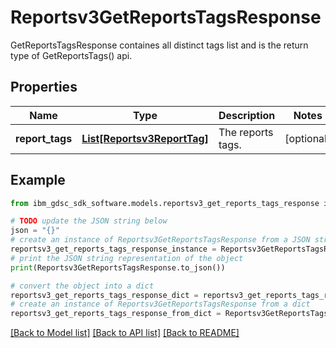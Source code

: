 # Reportsv3GetReportsTagsResponse

GetReportsTagsResponse containes all distinct tags list and is the return type of GetReportsTags() api.

## Properties

Name | Type | Description | Notes
------------ | ------------- | ------------- | -------------
**report_tags** | [**List[Reportsv3ReportTag]**](Reportsv3ReportTag.md) | The reports tags. | [optional] 

## Example

```python
from ibm_gdsc_sdk_software.models.reportsv3_get_reports_tags_response import Reportsv3GetReportsTagsResponse

# TODO update the JSON string below
json = "{}"
# create an instance of Reportsv3GetReportsTagsResponse from a JSON string
reportsv3_get_reports_tags_response_instance = Reportsv3GetReportsTagsResponse.from_json(json)
# print the JSON string representation of the object
print(Reportsv3GetReportsTagsResponse.to_json())

# convert the object into a dict
reportsv3_get_reports_tags_response_dict = reportsv3_get_reports_tags_response_instance.to_dict()
# create an instance of Reportsv3GetReportsTagsResponse from a dict
reportsv3_get_reports_tags_response_from_dict = Reportsv3GetReportsTagsResponse.from_dict(reportsv3_get_reports_tags_response_dict)
```
[[Back to Model list]](../README.md#documentation-for-models) [[Back to API list]](../README.md#documentation-for-api-endpoints) [[Back to README]](../README.md)


